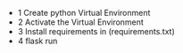 - 1  Create python Virtual Environment
- 2  Activate the Virtual Environment
- 3  Install requirements in (requirements.txt)
- 4  flask run
